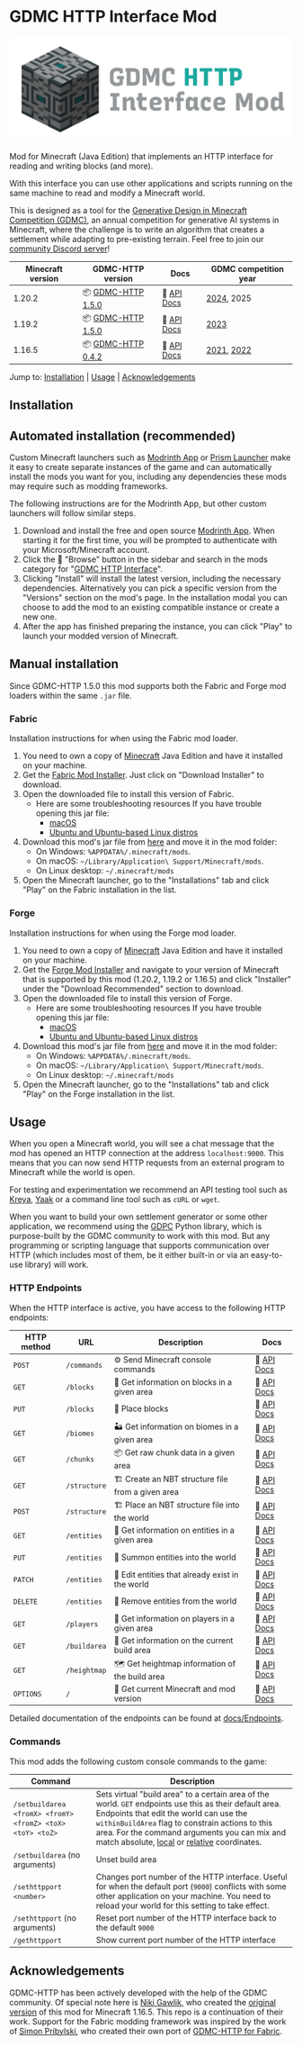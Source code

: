 # GDMC HTTP Interface Mod

![logo](common/src/main/resources/logo.png)

Mod for Minecraft (Java Edition) that implements an HTTP interface for reading and writing blocks (and more).

With this interface you can use other applications and scripts running on the same machine to read and modify a Minecraft world.

This is designed as a tool for the [Generative Design in Minecraft Competition (GDMC)](https://gendesignmc.wikidot.com), an annual competition for generative AI systems in Minecraft, where the challenge is to write an algorithm that creates a settlement while adapting to pre-existing terrain. Feel free to join our [community Discord server](https://discord.gg/YwpPCRQWND)!

| Minecraft version | GDMC-HTTP version                                                                           | Docs                                                                                          | GDMC competition year                                                                                                                                                    |
|-------------------|---------------------------------------------------------------------------------------------|-----------------------------------------------------------------------------------------------|--------------------------------------------------------------------------------------------------------------------------------------------------------------------------|
| 1.20.2            | 📦 [GDMC-HTTP 1.5.0](https://github.com/Niels-NTG/gdmc_http_interface/releases/tag/v1.5.0)  | 📒 [API Docs](https://github.com/Niels-NTG/gdmc_http_interface/tree/v1.5.0/docs/Endpoints.md) | [2024](https://gendesignmc.wikidot.com/wiki:2024-settlement-generation-competition), 2025                                                                                |
| 1.19.2            | 📦 [GDMC-HTTP 1.5.0](https://github.com/Niels-NTG/gdmc_http_interface/releases/tag/v1.5.0)  | 📒 [API Docs](https://github.com/Niels-NTG/gdmc_http_interface/tree/v1.5.0/docs/Endpoints.md) | [2023](https://gendesignmc.wikidot.com/wiki:2023-settlement-generation-competition)                                                                                      |
| 1.16.5            | 📦 [GDMC-HTTP 0.4.2](https://github.com/nikigawlik/gdmc_http_interface/releases/tag/v0.4.2) | 📒 [API Docs](https://github.com/nikigawlik/gdmc_http_interface/wiki)                         | [2021](https://gendesignmc.wikidot.com/wiki:2021-settlement-generation-competition), [2022](https://gendesignmc.wikidot.com/wiki:2022-settlement-generation-competition) |

Jump to: [Installation](#Installation) | [Usage](#Usage) | [Acknowledgements](#Acknowledgements)

## Installation

## Automated installation (recommended)

Custom Minecraft launchers such as [Modrinth App](https://modrinth.com/app) or [Prism Launcher](https://prismlauncher.org/) make it easy to create separate instances of the game and can automatically install the mods you want for you, including any dependencies these mods may require such as modding frameworks.

The following instructions are for the Modrinth App, but other custom launchers will follow similar steps.

1. Download and install the free and open source [Modrinth App](https://modrinth.com/app). When starting it for the first time, you will be prompted to authenticate with your Microsoft/Minecraft account.
2. Click the 🔎 "Browse" button in the sidebar and search in the mods category for "[GDMC HTTP Interface](https://modrinth.com/mod/gdmc-http-interface/)".
3. Clicking "Install" will install the latest version, including the necessary dependencies. Alternatively you can pick a specific version from the "Versions" section on the mod's page. In the installation modal you can choose to add the mod to an existing compatible instance or create a new one.
4. After the app has finished preparing the instance, you can click "Play" to launch your modded version of Minecraft.

## Manual installation

Since GDMC-HTTP 1.5.0 this mod supports both the Fabric and Forge mod loaders within the same `.jar` file.

### Fabric

Installation instructions for when using the Fabric mod loader.

1. You need to own a copy of [Minecraft](https://www.minecraft.net/) Java Edition and have it installed on your machine.
2. Get the [Fabric Mod Installer](https://fabricmc.net/use/installer/). Just click on "Download Installer" to download.
3. Open the downloaded file to install this version of Fabric.
   - Here are some troubleshooting resources If you have trouble opening this jar file:
      - [macOS](https://discussions.apple.com/thread/252960079)
      - [Ubuntu and Ubuntu-based Linux distros](https://itsfoss.com/run-jar-file-ubuntu-linux/)
4. Download this mod's jar file from [here](https://github.com/Persson-dev/gdmc_http_fabric/releases/latest) and move it in the mod folder:
   - On Windows: `%APPDATA%/.minecraft/mods`.
   - On macOS: `~/Library/Application\ Support/Minecraft/mods`.
   - On Linux desktop: `~/.minecraft/mods`
5. Open the Minecraft launcher, go to the "Installations" tab and click "Play" on the Fabric installation in the list.

### Forge

Installation instructions for when using the Forge mod loader.

1. You need to own a copy of [Minecraft](https://www.minecraft.net/) Java Edition and have it installed on your machine.
2. Get the [Forge Mod Installer](https://files.minecraftforge.net/net/minecraftforge/forge/) and navigate to your version of Minecraft that is supported by this mod (1.20.2, 1.19.2 or 1.16.5) and click "Installer" under the "Download Recommended" section to download.
3. Open the downloaded file to install this version of Forge.
    - Here are some troubleshooting resources If you have trouble opening this jar file:
        - [macOS](https://discussions.apple.com/thread/252960079)
        - [Ubuntu and Ubuntu-based Linux distros](https://itsfoss.com/run-jar-file-ubuntu-linux/)
4. Download this mod's jar file from [here](https://github.com/Niels-NTG/gdmc_http_interface/releases/latest) and move it in the mod folder:
    - On Windows: `%APPDATA%/.minecraft/mods`.
    - On macOS: `~/Library/Application\ Support/Minecraft/mods`.
    - On Linux desktop: `~/.minecraft/mods`
5. Open the Minecraft launcher, go to the "Installations" tab and click "Play" on the Forge installation in the list.

## Usage

When you open a Minecraft world, you will see a chat message that the mod has opened an HTTP connection at the address `localhost:9000`. This means that you can now send HTTP requests from an external program to Minecraft while the world is open.

For testing and experimentation we recommend an API testing tool such as [Kreya](https://kreya.app), [Yaak](https://yaak.app) or a command line tool such as `cURL` or `wget`.

When you want to build your own settlement generator or some other application, we recommend using the [GDPC](https://github.com/avdstaaij/gdpc) Python library, which is purpose-built by the GDMC community to work with this mod. But any programming or scripting language that supports communication over HTTP (which includes most of them, be it either built-in or via an easy-to-use library) will work.

### HTTP Endpoints

When the HTTP interface is active, you have access to the following HTTP endpoints:

| HTTP method | URL          | Description                                        | Docs                                                                                                                                    |
|-------------|--------------|----------------------------------------------------|-----------------------------------------------------------------------------------------------------------------------------------------|
| `POST`      | `/commands`  | ⚙️ Send Minecraft console commands                 | 📒 [API Docs](https://github.com/Niels-NTG/gdmc_http_interface/blob/v1.5.0/docs/Endpoints.md#-send-commands-POST-commands)              |
| `GET`       | `/blocks`    | 🧱 Get information on blocks in a given area       | 📒 [API Docs](https://github.com/Niels-NTG/gdmc_http_interface/blob/v1.5.0/docs/Endpoints.md#-read-blocks-GET-blocks)                   |
| `PUT`       | `/blocks`    | 🧱 Place blocks                                    | 📒 [API Docs](https://github.com/Niels-NTG/gdmc_http_interface/blob/v1.5.0/docs/Endpoints.md#-place-blocks-PUT-blocks)                  |
| `GET`       | `/biomes`    | 🏜️ Get information on biomes in a given area      | 📒 [API Docs](https://github.com/Niels-NTG/gdmc_http_interface/blob/v1.5.0/docs/Endpoints.md#-read-biomes-GET-biomes)                   |
| `GET`       | `/chunks`    | 📦 Get raw chunk data in a given area              | 📒 [API Docs](https://github.com/Niels-NTG/gdmc_http_interface/blob/v1.5.0/docs/Endpoints.md#-read-chunk-data-GET-chunks)               |
| `GET`       | `/structure` | 🏗️ Create an NBT structure file from a given area | 📒 [API Docs](https://github.com/Niels-NTG/gdmc_http_interface/blob/v1.5.0/docs/Endpoints.md#-create-NBT-structure-file-GET-structure)  |
| `POST`      | `/structure` | 🏗️ Place an NBT structure file into the world     | 📒 [API Docs](https://github.com/Niels-NTG/gdmc_http_interface/blob/v1.5.0/docs/Endpoints.md#-place-NBT-structure-file-POST-structure)  |
| `GET`       | `/entities`  | 🐷 Get information on entities in a given area     | 📒 [API Docs](https://github.com/Niels-NTG/gdmc_http_interface/blob/v1.5.0/docs/Endpoints.md#-read-entities-GET-entities)               |
| `PUT`       | `/entities`  | 🐷 Summon entities into the world                  | 📒 [API Docs](https://github.com/Niels-NTG/gdmc_http_interface/blob/v1.5.0/docs/Endpoints.md#-create-entities-PUT-entities)             |
| `PATCH`     | `/entities`  | 🐷 Edit entities that already exist in the world   | 📒 [API Docs](https://github.com/Niels-NTG/gdmc_http_interface/blob/v1.5.0/docs/Endpoints.md#-edit-entities-PATCH-entities)             |
| `DELETE`    | `/entities`  | 🐷 Remove entities from the world                  | 📒 [API Docs](https://github.com/Niels-NTG/gdmc_http_interface/blob/v1.5.0/docs/Endpoints.md#-remove-entities-DELETE-entities)          |
| `GET`       | `/players`   | 👷 Get information on players in a given area      | 📒 [API Docs](https://github.com/Niels-NTG/gdmc_http_interface/blob/v1.5.0/docs/Endpoints.md#-read-players-GET-players)                 |
| `GET`       | `/buildarea` | 📐 Get information on the current build area       | 📒 [API Docs](https://github.com/Niels-NTG/gdmc_http_interface/blob/v1.5.0/docs/Endpoints.md#-get-build-area-GET-buildarea)             |
| `GET`       | `/heightmap` | 🗺️ Get heightmap information of the build area    | 📒 [API Docs](https://github.com/Niels-NTG/gdmc_http_interface/blob/v1.5.0/docs/Endpoints.md#-get-heightmap-GET-heightmap)              |
| `OPTIONS`   | `/`          | 🪪 Get current Minecraft and mod version           | 📒 [API Docs](https://github.com/Niels-NTG/gdmc_http_interface/blob/v1.5.0/docs/Endpoints.md#-read-http-interface-information-OPTIONS-) |

Detailed documentation of the endpoints can be found at [docs/Endpoints](./docs/Endpoints.md).

### Commands

This mod adds the following custom console commands to the game:

| Command                                                   | Description                                                                                                                                                                                                                                                                                                                                                                                                                         |
|-----------------------------------------------------------|-------------------------------------------------------------------------------------------------------------------------------------------------------------------------------------------------------------------------------------------------------------------------------------------------------------------------------------------------------------------------------------------------------------------------------------|
| `/setbuildarea <fromX> <fromY> <fromZ> <toX> <toY> <toZ>` | Sets virtual "build area" to a certain area of the world. `GET` endpoints use this as their default area. Endpoints that edit the world can use the `withinBuildArea` flag to constrain actions to this area. For the command arguments you can mix and match absolute, [local](https://minecraft.wiki/w/Coordinates#Local_coordinates) or [relative](https://minecraft.wiki/w/Coordinates#Relative_world_coordinates) coordinates. |
| `/setbuildarea` (no arguments)                            | Unset build area                                                                                                                                                                                                                                                                                                                                                                                                                    |
| `/sethttpport <number>`                                   | Changes port number of the HTTP interface. Useful for when the default port (`9000`) conflicts with some other application on your machine. You need to reload your world for this setting to take effect.                                                                                                                                                                                                                          |
| `/sethttpport` (no arguments)                             | Reset port number of the HTTP interface back to the default `9000`                                                                                                                                                                                                                                                                                                                                                                  |
| `/gethttpport`                                            | Show current port number of the HTTP interface                                                                                                                                                                                                                                                                                                                                                                                      |


## Acknowledgements

GDMC-HTTP has been actively developed with the help of the GDMC community. Of special note here is [Niki Gawlik](https://github.com/nikigawlik), who created the [original version](https://github.com/nilsgawlik/gdmc_http_interface) of this mod for Minecraft 1.16.5. This repo is a continuation of their work. Support for the Fabric modding framework was inspired by the work of [Simon Pribylski](https://github.com/Persson-dev), who created their own port of [GDMC-HTTP for Fabric](https://github.com/Persson-dev/gdmc_http_fabric).

